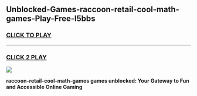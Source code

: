 
## Unblocked-Games-raccoon-retail-cool-math-games-Play-Free-l5bbs
<h3>
<a href="https://premium76.site?title=raccoon-retail-cool-math-games&ref=23A">CLICK TO PLAY</a></h3>
<hr>

<h3>
<a href="https://premium76.site?title=raccoon-retail-cool-math-games&ref=23A">CLICK 2 PLAY</a>
  
</h3>

<a href="https://premium76.site?title=raccoon-retail-cool-math-games&ref=23A"><img src="https://clearcache.store/games.png"></a>


**raccoon-retail-cool-math-games games unblocked: Your Gateway to Fun and Accessible Online Gaming**
